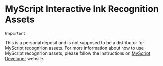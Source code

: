 MyScript Interactive Ink Recognition Assets
===========================================

> [!IMPORTANT]
> This is a personal deposit and is not supposed to be a distributor for MyScript recognition assets.
> For more information about how to use MyScript recognition assets, please follow the instructions on [MyScript Developer](https://developer.myscript.com/support/recognition-assets) website.
